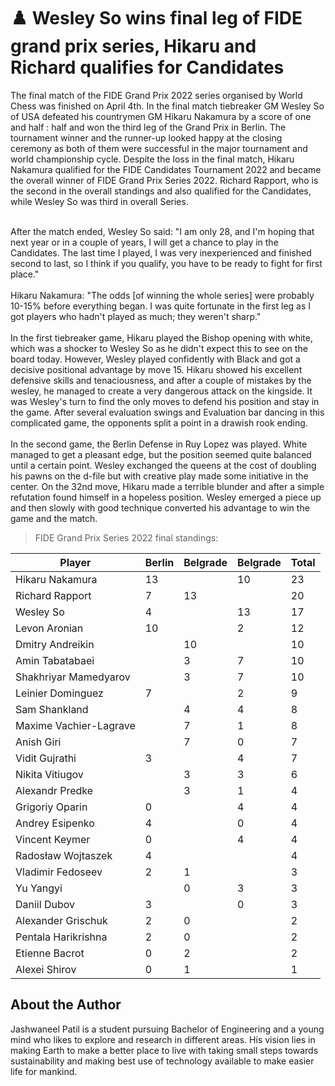 # ♟️ Wesley So wins final leg of FIDE grand prix series, Hikaru and Richard qualifies for Candidates

The final match of the FIDE Grand Prix 2022 series organised by World Chess was finished on April 4th. In the final match tiebreaker GM Wesley
So of USA defeated his countrymen GM Hikaru Nakamura by a score of one
and half : half and won the third leg of the Grand Prix in Berlin. The
tournament winner and the runner-up looked happy at the closing ceremony
as both of them were successful in the major tournament and world
championship cycle. Despite the loss in the final match, Hikaru Nakamura
qualified for the FIDE Candidates Tournament 2022 and became the overall
winner of FIDE Grand Prix Series 2022. Richard Rapport, who is the
second in the overall standings and also qualified for the Candidates,
while Wesley So was third in overall Series.<br><br>

After the match ended, Wesley So said: \"I am only 28, and I\'m hoping
that next year or in a couple of years, I will get a chance to play in
the Candidates. The last time I played, I was very inexperienced and
finished second to last, so I think if you qualify, you have to be ready
to fight for first place.\"
<br><br>
Hikaru Nakamura: \"The odds [of winning the whole series] were
probably 10-15% before everything began. I was quite fortunate in the
first leg as I got players who hadn\'t played as much; they weren\'t
sharp.\"
<br><br>
In the first tiebreaker game, Hikaru played the Bishop opening with
white, which was a shocker to Wesley So as he didn\'t expect this to see
on the board today. However, Wesley played confidently with Black and
got a decisive positional advantage by move 15. Hikaru showed his
excellent defensive skills and tenaciousness, and after a couple of
mistakes by the wesley, he managed to create a very dangerous attack on
the kingside. It was Wesley\'s turn to find the only moves to defend his
position and stay in the game. After several evaluation swings and
Evaluation bar dancing in this complicated game, the opponents split a
point in a drawish rook ending.
<br><br>
In the second game, the Berlin Defense in Ruy Lopez was played. White
managed to get a pleasant edge, but the position seemed quite balanced
until a certain point. Wesley exchanged the queens at the cost of
doubling his pawns on the d-file but with creative play made some
initiative in the center. On the 32nd move, Hikaru made a terrible
blunder and after a simple refutation found himself in a hopeless
position. Wesley emerged a piece up and then slowly with good technique
converted his advantage to win the game
and the match.

> FIDE Grand Prix Series 2022 final standings:

|   Player                   |  Berlin|Belgrade|Belgrade|   Total   |
|----------------------------|--------|--------|--------|-----------|
|   Hikaru Nakamura          |   13   |        |   10   |   23      |
|   Richard Rapport          |   7    |   13   |        |   20      |
|   Wesley So                |   4    |        |   13   |   17      |
|   Levon Aronian            |   10   |        |   2    |   12      |
|   Dmitry Andreikin         |        |   10   |        |   10      |
|   Amin Tabatabaei          |        |   3    |   7    |   10      |
|   Shakhriyar Mamedyarov    |        |   3    |   7    |   10      |
|   Leinier Dominguez        |   7    |        |   2    |   9       |
|   Sam Shankland            |        |   4    |   4    |   8       |
|   Maxime Vachier-Lagrave   |        |   7    |   1    |   8       |
|   Anish Giri               |        |   7    |   0    |   7       |
|   Vidit Gujrathi           |   3    |        |   4    |   7       |
|   Nikita Vitiugov          |        |   3    |   3    |   6       |
|   Alexandr Predke          |        |   3    |   1    |   4       |
|   Grigoriy Oparin          |   0    |        |   4    |   4       |
|   Andrey Esipenko          |   4    |        |   0    |   4       |
|   Vincent Keymer           |   0    |        |   4    |   4       |
|   Radosław Wojtaszek       |   4    |        |        |   4       |
|   Vladimir Fedoseev        |   2    |   1    |        |   3       |
|   Yu Yangyi                |        |   0    |   3    |   3       |
|   Daniil Dubov             |   3    |        |   0    |   3       |
|   Alexander Grischuk       |   2    |   0    |        |   2       |
|   Pentala Harikrishna      |   2    |   0    |        |   2       |
|   Etienne Bacrot           |   0    |   2    |        |   2       |
|   Alexei Shirov            |   0    |   1    |        |   1       |

## About the Author

Jashwaneel Patil is a student pursuing Bachelor of Engineering and a young
mind who likes to explore and research in different areas. His vision
lies in making Earth to make a better place to live with taking small
steps towards sustainability and making best use of technology available
to make easier life for mankind.
